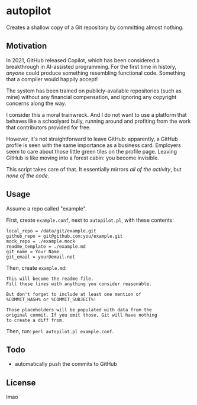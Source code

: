 # autopilot

Creates a shallow copy of a Git repository by committing almost nothing.

## Motivation

In 2021, GitHub released Copilot, which has been considered a
breakthrough in AI-assisted programming. For the first time in history,
*anyone* could produce something resembling functional code. Something
that a compiler would happily accept!

The system has been trained on publicly-available repositories (such as
mine) without any financial compensation, and ignoring any copyright
concerns along the way.

I consider this a moral trainwreck. And I do not want to use a platform
that behaves like a schoolyard bully, running around and profiting from
the work that contributors provided for free.

However, it's not straightforward to leave GitHub: apparently, a GitHub
profile is seen with the same importance as a business card. Employers
seem to care about those little green tiles on the profile page. Leaving
GitHub is like moving into a forest cabin: you become invisible.

This script takes care of that. It essentially mirrors *all of the
activity*, but *none of the code*.

## Usage

Assume a repo called "example".

First, create `example.conf`, next to `autopilot.pl`, with these
contents:

```
local_repo = /data/git/example.git
github_repo = git@github.com:you/example.git
mock_repo = ./example.mock
readme_template = ./example.md
git_name = Your Name
git_email = your@email.net
```

Then, create `example.md`:

```
This will become the readme file.
Fill these lines with anything you consider reasonable.

But don't forget to include at least one mention of
%COMMIT_HASH% or %COMMIT_SUBJECT%!

Those placeholders will be populated with data from the
original commit. If you omit those, Git will have nothing
to create a diff from.
```

Then, run: `perl autopilot.pl example.conf`.

## Todo

- automatically push the commits to GitHub

## License

lmao
